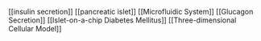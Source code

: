 [[insulin secretion]]
[[pancreatic islet]]
[[Microfluidic System]]
[[Glucagon Secretion]]
[[Islet-on-a-chip Diabetes Mellitus]]
[[Three-dimensional Cellular Model]]
